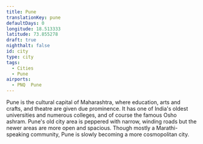 ```yaml
---
title: Pune
translationKey: pune
defaultDays: 0
longitude: 18.513333
latitude: 73.855278
draft: true
nighthalt: false
id: city
type: city
tags:
  - Cities
  - Pune
airports:
  - PNQ  Pune
---
```


Pune is the cultural capital of Maharashtra, where education, arts and crafts, and theatre are given due prominence. It has one of India's oldest universities and numerous colleges, and of course the famous Osho ashram. Pune's old city area is peppered with narrow, winding roads but the newer areas are more open and spacious. Though mostly a Marathi-speaking community, Pune is slowly becoming a more cosmopolitan city.